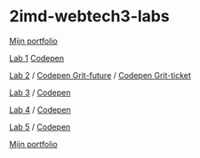 # 2imd-webtech3-labs
[Mijn portfolio](https://github.com/Britt-bit/2imd-webtech3-portfolio) 


[Lab 1](https://github.com/Britt-bit/2imd-webtech3-portfolio/tree/master/lab1-git)
[Codepen](https://codepen.io/Sky110100/pen/BaNqXez)

[Lab 2](https://github.com/Britt-bit/2imd-webtech3-portfolio/tree/master/lab2-grid) /
[Codepen Grit-future](https://codepen.io/Sky110100/pen/OJVmLmr) /
[Codepen Grit-ticket](https://codepen.io/Sky110100/pen/qBdjLvB)

[Lab 3](https://github.com/Britt-bit/2imd-webtech3-portfolio/tree/master/lab3-ES6) /
[Codepen](https://codepen.io/Sky110100/pen/ZEGaPNb)

[Lab 4](https://github.com/Britt-bit/2imd-webtech3-portfolio/tree/master/lab4-api) /
[Codepen](https://codepen.io/Sky110100/pen/ExjpaKG)

[Lab 5](https://github.com/Britt-bit/2imd-webtech3-lab5-try2) /
[Codepen](https://codepen.io/Sky110100/pen/BaNqXez)

[Mijn portfolio](https://github.com/Britt-bit/2imd-webtech3-portfolio)
